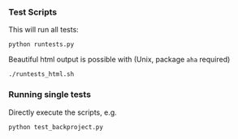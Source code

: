 ### Test Scripts


This will run all tests:

    python runtests.py

Beautiful html output is possible with (Unix, package `aha` required)

    ./runtests_html.sh


### Running single tests

Directly execute the scripts, e.g.


    python test_backproject.py




